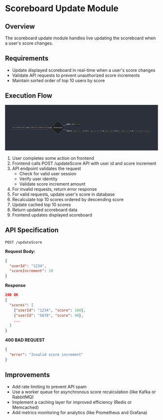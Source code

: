 # Scoreboard Update Module 

## Overview

The scoreboard update module handles live updating the scoreboard when a user's score changes.

## Requirements

- Update displayed scoreboard in real-time when a user's score changes
- Validate API requests to prevent unauthorized score increments   
- Maintain sorted order of top 10 users by score

## Execution Flow 
![diagram](diagram.png)


1. User completes some action on frontend
2. Frontend calls POST /updateScore API with user id and score increment
3. API endpoint validates the request
    - Check for valid user session
    - Verify user identity
    - Validate score increment amount
4. For invalid requests, return error response
5. For valid requests, update user's score in database
6. Recalculate top 10 scores ordered by descending score
7. Update cached top 10 scores
8. Return updated scoreboard data
9. Frontend updates displayed scoreboard

## API Specification

`POST /updateScore`

**Request Body:**

```json
{
  "userId": "1234",
  "scoreIncrement": 10  
}
```
**Response**
```json
200 OK
{
  "scores": [
    {"userId": "1234", "score": 100},
    {"userId": "5678", "score": 90},
    ...
  ]
}
```
**400 BAD REQUEST**
```json
{
  "error": "Invalid score increment"
}
```

## Improvements
- Add rate limiting to prevent API spam
- Use a worker queue for asynchronous score recalculation (like Kafka or RabbitMQ)
- Implement a caching layer for improved efficiency (Redis or Memcached)
- Add metrics monitoring for analytics (like Prometheus and Grafana)